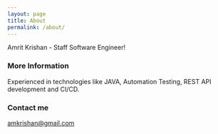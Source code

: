 ```yaml
---
layout: page
title: About
permalink: /about/
---
```


Amrit Krishan - Staff Software Engineer!

### More Information

Experienced in technologies like JAVA, Automation Testing, REST API development and CI/CD.

### Contact me

[amkrishan@gmail.com](mailto:amkrishan@gmail.com)
